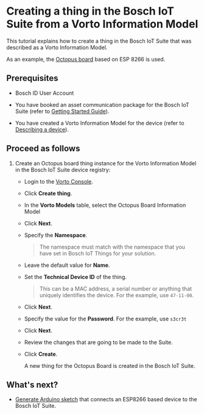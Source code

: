 # Creating a thing in the Bosch IoT Suite from a Vorto Information Model

This tutorial explains how to create a thing in the Bosch IoT Suite that was described as a Vorto Information Model.

As an example, the [Octopus board](http://vorto.eclipse.org/#/details/com.bosch.iot.suite:OctopusSuiteEdition:1.0.0) based on ESP 8266 is used. 


## Prerequisites

* Bosch ID User Account

* You have booked an asset communication package for the Bosch IoT Suite (refer to [Getting Started Guide](https://www.bosch-iot-suite.com/tutorials/getting-started-asset-communication/)).

* You have created a Vorto Information Model for the device (refer to [Describing a device](describe_tisensor.md)).


## Proceed as follows


1. Create an Octopus board thing instance for the Vorto Information Model in the Bosch IoT Suite device registry:

	- Login to the [Vorto Console](https://vorto.eclipse.org/console).

	- Click **Create thing**.
	
	- In the **Vorto Models** table, select the Octopus Board Information Model
	
	- Click **Next**.
	
	- Specify the **Namespace**. 
		> The namespace must match with the namespace that you have set in Bosch IoT Things for your solution.
	
	- Leave the default value for **Name**.
	
	- Set the **Technical Device ID** of the thing.

		> This can be a MAC address, a serial number or anything that uniquely identifies the device. For the example, use `47-11-00`.

	- Click **Next**.
	
	- Specify the value for the **Password**. For the example, use `s3cr3t`
	
	- Click **Next**.

	- Review the changes that are going to be made to the Suite.
	
	- Click **Create**.
	
		A new thing for the Octopus Board is created in the Bosch IoT Suite.
		
		
## What's next?

- [Generate Arduino sketch](connect_esp8266.md) that connects an ESP8266 based device to the Bosch IoT Suite.